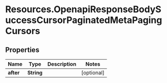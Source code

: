 # Resources.OpenapiResponseBodySuccessCursorPaginatedMetaPagingCursors

## Properties

Name | Type | Description | Notes
------------ | ------------- | ------------- | -------------
**after** | **String** |  | [optional] 


